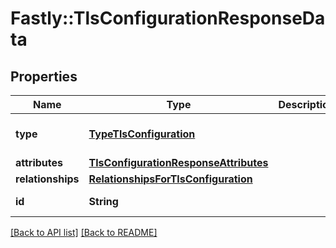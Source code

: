 # Fastly::TlsConfigurationResponseData

## Properties

| Name | Type | Description | Notes |
| ---- | ---- | ----------- | ----- |
| **type** | [**TypeTlsConfiguration**](TypeTlsConfiguration.md) |  | [optional][default to &#39;tls_configuration&#39;] |
| **attributes** | [**TlsConfigurationResponseAttributes**](TlsConfigurationResponseAttributes.md) |  | [optional] |
| **relationships** | [**RelationshipsForTlsConfiguration**](RelationshipsForTlsConfiguration.md) |  | [optional] |
| **id** | **String** |  | [optional][readonly] |

[[Back to API list]](../../README.md#endpoints) [[Back to README]](../../README.md)

